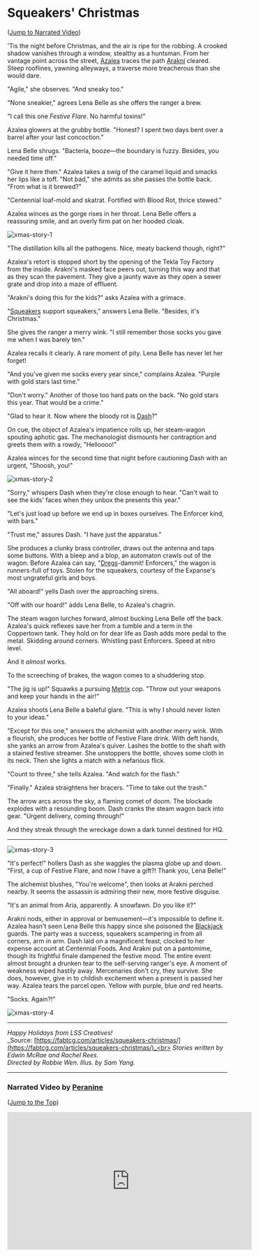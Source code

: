 # Squeakers' Christmas

<p>
(<a href="#narrated-video-by-peranine">Jump to Narrated Video</a>)
</p>

'Tis the night before Christmas, and the air is ripe for the robbing. A crooked shadow vanishes through a window, stealthy as a huntsman. From her vantage point across the street, [Azalea](https://legendarystories.net/heroes-of-rathe/azalea-about.html) traces the path [Arakni](https://legendarystories.net/heroes-of-rathe/arakni-about.html) cleared. Steep rooflines, yawning alleyways, a traverse more treacherous than she would dare.

"Agile," she observes. "And sneaky too."

"None sneakier," agrees Lena Belle as she offers the ranger a brew.

"I call this one _Festive Flare_. No harmful toxins!"

Azalea glowers at the grubby bottle. "Honest? I spent two days bent over a barrel after your last concoction."

Lena Belle shrugs. "Bacteria, booze—the boundary is fuzzy. Besides, you needed time off."

"Give it here then." Azalea takes a swig of the caramel liquid and smacks her lips like a toff. "Not bad," she admits as she passes the bottle back. "From what is it brewed?"

"Centennial loaf-mold and skatrat. Fortified with Blood Rot, thrice stewed."

Azalea winces as the gorge rises in her throat. Lena Belle offers a reassuring smile, and an overly firm pat on her hooded cloak.

<img src="https://d2hl7maqck52px.cloudfront.net/main-story/10-outsiders/xmas-story-1.webp" alt="xmas-story-1" class="center">

"The distillation kills all the pathogens. Nice, meaty backend though, right?"

Azalea's retort is stopped short by the opening of the Tekla Toy Factory from the inside. Arakni's masked face peers out, turning this way and that as they scan the pavement. They give a jaunty wave as they open a sewer grate and drop into a maze of effluent.

"Arakni's doing this for the kids?" asks Azalea with a grimace.

"[Squeakers](https://legendarystories.net/main-story/02-arcane-rising/the-jaws-of-death.html#slings-and-arrows) support squeakers," answers Lena Belle. "Besides, it's Christmas."

She gives the ranger a merry wink. "I still remember those socks you gave me when I was barely ten."

Azalea recalls it clearly. A rare moment of pity. Lena Belle has never let her forget!

"And you've given me socks every year since," complains Azalea. "Purple with gold stars last time."

"Don't worry." Another of those too hard pats on the back. "No gold stars this year. That would be a crime."

"Glad to hear it. Now where the bloody rot is [Dash](https://legendarystories.net/heroes-of-rathe/dash-about.html)?"

On cue, the object of Azalea's impatience rolls up, her steam-wagon spouting aphotic gas. The mechanologist dismounts her contraption and greets them with a rowdy, "Helloooo!"

Azalea winces for the second time that night before cautioning Dash with an urgent, "Shoosh, you!"

<img src="https://d2hl7maqck52px.cloudfront.net/main-story/10-outsiders/xmas-story-2.webp" alt="xmas-story-2" class="center">

"Sorry," whispers Dash when they're close enough to hear. "Can't wait to see the kids' faces when they unbox the presents this year."

"Let's just load up before we end up in boxes ourselves. The Enforcer kind, with bars."

"Trust me," assures Dash. "I have just the apparatus."

She produces a clunky brass controller, draws out the antenna and taps some buttons. With a bleep and a blop, an automaton crawls out of the wagon. Before Azalea can say, "[Dregs](https://legendarystories.net/world-of-rathe/pits/blackjacks-mercenary-group.html#dregs)-dammit! Enforcers," the wagon is runners-full of toys. Stolen for the squeakers, courtesy of the Expanse's most ungrateful girls and boys.

"All aboard!" yells Dash over the approaching sirens.

"Off with our hoard!" adds Lena Belle, to Azalea's chagrin.

The steam wagon lurches forward, almost bucking Lena Belle off the back. Azalea's quick reflexes save her from a tumble and a term in the Coppertown tank. They hold on for dear life as Dash adds more pedal to the metal. Skidding around corners. Whistling past Enforcers. Speed at nitro level.

And it _almost_ works.

To the screeching of brakes, the wagon comes to a shuddering stop.

"The jig is up!" Squawks a pursuing [Metrix](https://legendarystories.net/world-of-rathe/metrix/metrix.html) cop. "Throw out your weapons and keep your hands in the air!"

Azalea shoots Lena Belle a baleful glare. "This is why I should never listen to your ideas."

"Except for this one," answers the alchemist with another merry wink. With a flourish, she produces her bottle of Festive Flare drink. With deft hands, she yanks an arrow from Azalea's quiver. Lashes the bottle to the shaft with a stained festive streamer. She unstoppers the bottle, shoves some cloth in its neck. Then she lights a match with a nefarious flick.

"Count to three," she tells Azalea. "And watch for the flash."

"Finally." Azalea straightens her bracers. "Time to take out the trash."

The arrow arcs across the sky, a flaming comet of doom. The blockade explodes with a resounding boom. Dash cranks the steam wagon back into gear. "Urgent delivery, coming through!"

And they streak through the wreckage down a dark tunnel destined for HQ.

---

<img src="https://d2hl7maqck52px.cloudfront.net/main-story/10-outsiders/xmas-story-3.webp" alt="xmas-story-3" class="center">

"It's perfect!" hollers Dash as she waggles the plasma globe up and down. "First, a cup of Festive Flare, and now I have a gift?! Thank you, Lena Belle!"

The alchemist blushes, "You're welcome", then looks at Arakni perched nearby. It seems the assassin is admiring their new, more festive disguise.

"It's an animal from Aria, apparently. A snowfawn. Do you like it?"

Arakni nods, either in approval or bemusement—it's impossible to define it. Azalea hasn't seen Lena Belle this happy since she poisoned the [Blackjack](https://legendarystories.net/world-of-rathe/pits/blackjacks-mercenary-group.html#blackjacks-mercenary-group) guards. The party was a success, squeakers scampering in from all corners, arm in arm. Dash laid on a magnificent feast, clocked to her expense account at Centennial Foods. And Arakni put on a pantomime, though its frightful finale dampened the festive mood. The entire event almost brought a drunken tear to the self-serving ranger's eye. A moment of weakness wiped hastily away. Mercenaries don't cry, they survive. She does, however, give in to childish excitement when a present is passed her way. Azalea tears the parcel open. Yellow with purple, blue _and_ red hearts.

"Socks. Again?!"

<img src="https://d2hl7maqck52px.cloudfront.net/main-story/10-outsiders/xmas-story-4.webp" alt="xmas-story-4" class="center">

---

_Happy Holidays from LSS Creatives!_<br>
_Source: [https://fabtcg.com/articles/squeakers-christmas/](https://fabtcg.com/articles/squeakers-christmas/)_<br>
_Stories written by Edwin McRae and Rachel Rees._<br>
_Directed by Robbie Wen. Illus. by Sam Yang._

---

### Narrated Video by [Peranine](https://www.youtube.com/@Peranine)

<p>
(<a href="#squeakers-christmas">Jump to the Top</a>)
</p>

<div style="text-align: center;"><iframe width="560" height="315" src="https://www.youtube.com/embed/f8PdwFkuhM8" title="Squeakers' Christmas YouTube video player" frameborder="0" allow="accelerometer; autoplay; clipboard-write; encrypted-media; gyroscope; picture-in-picture" allowfullscreen></iframe></div>
